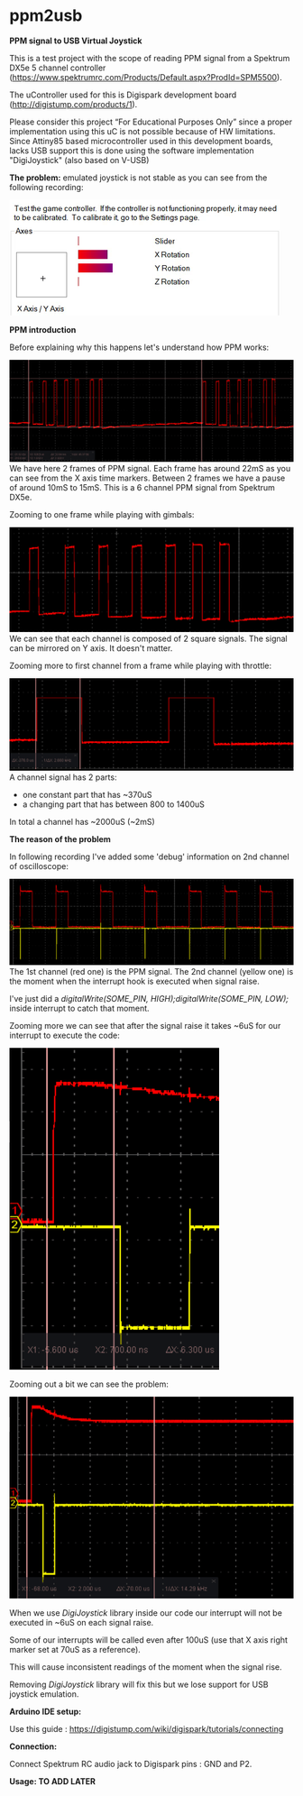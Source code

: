 # ppm2usb
**PPM signal to USB Virtual Joystick**

This is a test project with the scope of reading PPM signal from a Spektrum DX5e 5 channel controller (https://www.spektrumrc.com/Products/Default.aspx?ProdId=SPM5500).

The uController used for this is Digispark development board (http://digistump.com/products/1).

Please consider this project “For Educational Purposes Only” since a proper implementation using this uC is not possible because of HW limitations.
Since Attiny85 based microcontroller used in this development boards, lacks USB support this is done using the software implementation "DigiJoystick" (also based on V-USB)

**The problem:** emulated joystick is not stable as you can see from the following recording:

![](docs/emulated_joystick.gif)

**PPM introduction**

Before explaining why this happens let's understand how PPM works:

![](docs/ppm_frames.gif) 
We have here 2 frames of PPM signal. Each frame has around 22mS as you can see from the X axis time markers.
Between 2 frames we have a pause of around 10mS to 15mS.
This is a 6 channel PPM signal from Spektrum DX5e.

Zooming to one frame while playing with gimbals:

![](docs/ppm_frame.gif)
We can see that each channel is composed of 2 square signals. The signal can be mirrored on Y axis. It doesn't matter.

Zooming more to first channel from a frame while playing with throttle:

![](docs/ppm_frame_channel.gif)
A channel signal has 2 parts:
- one constant part that has ~370uS
- a changing part that has between 800 to 1400uS

In total a channel has ~2000uS (~2mS)

**The reason of the problem**

In following recording I've added some 'debug' information on 2nd channel of oscilloscope:

![](docs/ppm_frame_interrupt.gif)
The 1st channel (red one) is the PPM signal. The 2nd channel (yellow one) is the moment when the interrupt hook is executed when signal raise.

I've just did a *digitalWrite(SOME_PIN, HIGH);digitalWrite(SOME_PIN, LOW);* inside interrupt to catch that moment.

Zooming more we can see that after the signal raise it takes ~6uS for our interrupt to execute the code:

![](docs/ppm_frame_interrupt_zoom.gif) 

Zooming out a bit we can see the problem:

![](docs/ppm_frame_interrupt_problem.gif)

When we use *DigiJoystick* library inside our code our interrupt will not be executed in ~6uS on each signal raise.

Some of our interrupts will be called even after 100uS (use that X axis right marker set at 70uS as a reference).

This will cause inconsistent readings of the moment when the signal rise.

Removing *DigiJoystick* library will fix this but we lose support for USB joystick emulation.

**Arduino IDE setup:**

Use this guide : https://digistump.com/wiki/digispark/tutorials/connecting

**Connection:** 

Connect Spektrum RC audio jack to Digispark pins : GND and P2.

**Usage: TO ADD LATER**
